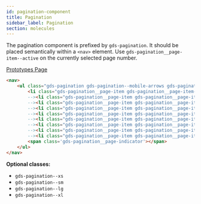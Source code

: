 ```yaml
---
id: pagination-component
title: Pagination
sidebar_label: Pagination
section: molecules
---
```


The pagination component is prefixed by `gds-pagination`. It should be placed semantically within a `<nav>` element. Use `gds-pagination__page-item--active` on the currently selected page number.

<p style="margin-bottom: 0.8em">
    <a href="https://ds.gumgum.com/stable/index.html#gds-pagination" target="_blank">Prototypes Page</a>
</p>

```html
<nav>
    <ul class="gds-pagination gds-pagination--mobile-arrows gds-pagination--fixed">
        <li class="gds-pagination__page-item gds-pagination__page-item--fixed"><a class="gds-pagination__page-link gds-pagination__page-link--fixed" data-page-change='prev'><span class="-vis-hidden">&laquo;</span><span class="-sr-only">Previous</span></a></li><!--
        --><li class="gds-pagination__page-item gds-pagination__page-item--fixed gds-pagination__page-item--active"><a class="gds-pagination__page-link gds-pagination__page-link--fixed">1</a></li><!--
        --><li class="gds-pagination__page-item gds-pagination__page-item--fixed"><a class="gds-pagination__page-link gds-pagination__page-link--fixed">2</a></li><!--
        --><li class="gds-pagination__page-item gds-pagination__page-item--fixed"><a class="gds-pagination__page-link gds-pagination__page-link--fixed">3</a></li><!--
        --><li class="gds-pagination__page-item gds-pagination__page-item--fixed"><a class="gds-pagination__page-link gds-pagination__page-link--fixed">4</a></li><!--
        --><li class="gds-pagination__page-item gds-pagination__page-item--fixed"><a class="gds-pagination__page-link gds-pagination__page-link--fixed">5</a></li><!--
        --><li class="gds-pagination__page-item gds-pagination__page-item--fixed"><a class="gds-pagination__page-link gds-pagination__page-link--fixed">6</a></li><!--
        --><li class="gds-pagination__page-item gds-pagination__page-item--fixed"><a class="gds-pagination__page-link gds-pagination__page-link--fixed">7</a></li><!--
        --><li class="gds-pagination__page-item gds-pagination__page-item--fixed"><a class="gds-pagination__page-link gds-pagination__page-link--fixed" data-page-change='next'><span class="-vis-hidden" aria-hidden="true">&raquo;</span><span class="-sr-only">Next</span></a></li>
        <span class='gds-pagination__page-indicator'></span>
    </ul>
</nav>
```

__Optional classes:__

- `gds-pagination--xs`
- `gds-pagination--sm`
- `gds-pagination--lg`
- `gds-pagination--xl`

